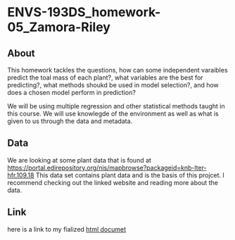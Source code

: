 # ENVS-193DS_homework-05_Zamora-Riley

## About
This homework tackles the questions, how can some independent varaibles predict the toal mass of each plant?, what variables are the best for predicting?, what methods shoukd be used in model selection?, and how does a chosen model perform in prediction? 

We will be using multiple regression and other statistical methods taught in this course. We will use knowlegde of the environment as well as what is given to us through the data and metadata.

## Data
We are looking at some plant data that is found at https://portal.edirepository.org/nis/mapbrowse?packageid=knb-lter-hfr.109.18 This data set contains plant data and is the basis of this projcet. I recommend checking out the linked website and reading more about the data.

## Link
here is a link to my fialized [html documet](/ENVS-193---HW-5.html)

